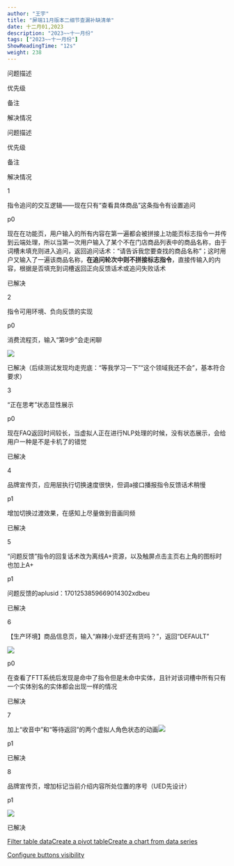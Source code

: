 ```yaml
---
author: "王宇"
title: "屏端11月版本二细节查漏补缺清单"
date: 十二月01,2023
description: "2023~~十一月份"
tags: ["2023~~十一月份"]
ShowReadingTime: "12s"
weight: 238
---
```

  

问题描述

优先级

备注

解决情况

  

问题描述

优先级

备注

解决情况

1

指令追问的交互逻辑——现在只有“查看具体商品”这条指令有设置追问

p0

现在在功能页，用户输入的所有内容在第一遍都会被拼接上功能页标志指令一并传到云端处理，所以当第一次用户输入了某个不在门店商品列表中的商品名称，由于词槽未填充则进入追问，返回追问话术：“请告诉我您要查找的商品名称”；这时用户又输入了一遍该商品名称，**在追问轮次中则不拼接标志指令**，直接传输入的内容，根据是否填充到词槽返回正向反馈话术或追问失败话术

已解决

2

指令可用环境、负向反馈的实现

  

p0

消费流程页，输入“第9步”会走闲聊

![](/download/attachments/114658601/image2023-11-30_11-6-13.png?version=1&modificationDate=1701313573642&api=v2)

已解决（后续测试发现均走兜底：“等我学习一下”“这个领域我还不会”，基本符合要求）

3

“正在思考”状态显性展示

p0

现在FAQ返回时间较长，当虚拟人正在进行NLP处理的时候，没有状态展示，会给用户一种是不是卡机了的错觉

已解决

4

品牌宣传页，应用层执行切换速度很快，但调a接口播报指令反馈话术稍慢

p1

增加切换过渡效果，在感知上尽量做到音画同频

已解决

5

“问题反馈”指令的回复话术改为离线A+资源，以及触屏点击主页右上角的图标时也加上A+

p1

问题反馈的aplusid：1701253859669014302xdbeu

已解决

6

【生产环境】商品信息页，输入“麻辣小龙虾还有货吗？”，返回“DEFAULT”

![](/download/thumbnails/114658601/image2023-11-29_18-45-1.png?version=1&modificationDate=1701254701929&api=v2)

  

p0

在查看了FTT系统后发现是命中了指令但是未命中实体，且针对该词槽中所有只有一个实体别名的实体都会出现一样的情况

已解决

7

加上“收音中”和“等待返回”的两个虚拟人角色状态的动画![](/download/attachments/114658601/image2023-11-29_18-48-59.png?version=1&modificationDate=1701254940178&api=v2)

p1

  

已解决

8

品牌宣传页，增加标记当前介绍内容所处位置的序号（UED先设计）

p1

![](/download/thumbnails/114658601/image2023-11-29_18-59-54.png?version=1&modificationDate=1701255596496&api=v2)

已解决

  

  

  

  

[Filter table data](#)[Create a pivot table](#)[Create a chart from data series](#)

[Configure buttons visibility](/users/tfac-settings.action)